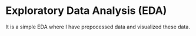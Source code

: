 # Exploratory Data Analysis (EDA)
It is a simple EDA where I have prepocessed data and visualized these data.
